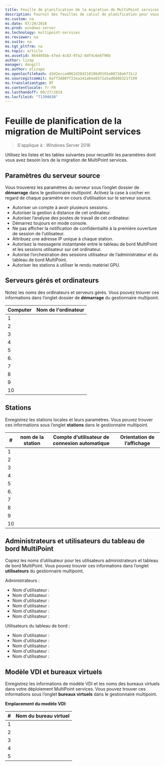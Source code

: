 ```yaml
---
title: Feuille de planification de la migration de MultiPoint services
description: Fournit des feuilles de calcul de planification pour vous aider à migrer vers MultiPoint services dans Windows Server 2016
ms.custom: na
ms.date: 07/29/2016
ms.prod: windows-server
ms.technology: multipoint-services
ms.reviewer: na
ms.suite: na
ms.tgt_pltfrm: na
ms.topic: article
ms.assetid: 864405bb-47ed-4c83-97a2-8df4c6e6f96b
author: lizap
manager: dongill
ms.author: elizapo
ms.openlocfilehash: d3d2ecca4062d28d210196d9191e08710eb731c2
ms.sourcegitcommit: 6aff3d88ff22ea141a6ea6572a5ad8dd6321f199
ms.translationtype: MT
ms.contentlocale: fr-FR
ms.lasthandoff: 09/27/2019
ms.locfileid: "71394630"
---
```

# <a name="planning-worksheet-for-multipoint-services-migration"></a>Feuille de planification de la migration de MultiPoint services

>S'applique à : Windows Server 2016

Utilisez les listes et les tables suivantes pour recueillir les paramètres dont vous avez besoin lors de la migration de MultiPoint services.

## <a name="source-server-settings"></a>Paramètres du serveur source

Vous trouverez les paramètres du serveur sous l’onglet dossier de **démarrage** dans le gestionnaire multipoint. Activez la case à cocher en regard de chaque paramètre en cours d’utilisation sur le serveur source.

- Autoriser un compte à avoir plusieurs sessions.
- Autoriser la gestion à distance de cet ordinateur.
- Autoriser l’analyse des postes de travail de cet ordinateur.
- Démarrez toujours en mode console.
- Ne pas afficher la notification de confidentialité à la première ouverture de session de l’utilisateur.
- Attribuez une adresse IP unique à chaque station.
- Autorisez la messagerie instantanée entre le tableau de bord MultiPoint et les sessions utilisateur sur cet ordinateur.
- Autorise l’orchestration des sessions utilisateur de l’administrateur et du tableau de bord MultiPoint.
- Autoriser les stations à utiliser le rendu matériel GPU.

## <a name="managed-servers-and-computers"></a>Serveurs gérés et ordinateurs

Notez les noms des ordinateurs et serveurs gérés. Vous pouvez trouver ces informations dans l’onglet dossier de **démarrage** du gestionnaire multipoint.

| Computer | Nom de l'ordinateur |
|----------|---------------|
| 1        |               |
| 2        |               |
| 3        |               |
| 4        |               |
| 5        |               |
| 6\.        |               |
| 7        |               |
| 8        |               |
| 9        |               |
| 10       |               |


## <a name="stations"></a>Stations

Enregistrez les stations locales et leurs paramètres. Vous pouvez trouver ces informations sous l’onglet **stations** dans le gestionnaire multipoint.

| #  | nom de la station | Compte d’utilisateur de connexion automatique | Orientation de l’affichage |
|----|--------------|-------------------------|---------------------|
| 1  |              |                         |                     |
| 2  |              |                         |                     |
| 3  |              |                         |                     |
| 4  |              |                         |                     |
| 5  |              |                         |                     |
| 6\.  |              |                         |                     |
| 7  |              |                         |                     |
| 8  |              |                         |                     |
| 9  |              |                         |                     |
| 10 |              |                         |                     |

## <a name="administrators-and-multipoint-dashboard-users"></a>Administrateurs et utilisateurs du tableau de bord MultiPoint

Copiez les noms d’utilisateur pour les utilisateurs administrateurs et tableau de bord MultiPoint. Vous pouvez trouver ces informations dans l’onglet **utilisateurs** du gestionnaire multipoint.

Administrateurs :

- Nom d'utilisateur :
- Nom d'utilisateur :
- Nom d'utilisateur :
- Nom d'utilisateur :
- Nom d'utilisateur :
- Nom d'utilisateur :

Utilisateurs du tableau de bord :

- Nom d'utilisateur :
- Nom d'utilisateur :
- Nom d'utilisateur :
- Nom d'utilisateur :
- Nom d'utilisateur :

## <a name="vdi-template-and-virtual-desktops"></a>Modèle VDI et bureaux virtuels

Enregistrez les informations de modèle VDI et les noms des bureaux virtuels dans votre déploiement MultiPoint services. Vous pouvez trouver ces informations sous l’onglet **bureaux virtuels** dans le gestionnaire multipoint.

**Emplacement du modèle VDI**: 

| # | Nom du bureau virtuel      |
|---|---------------------------|
| 1 |                           |
| 2 |                           |
| 3 |                           |
| 4 |                           |
| 5 |                           |